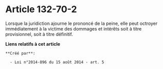 # Article 132-70-2

Lorsque la juridiction ajourne le prononcé de la peine, elle peut octroyer immédiatement à la victime des dommages et
intérêts soit à titre provisionnel, soit à titre définitif.

**Liens relatifs à cet article**

	**Créé par**:

	  - Loi n°2014-896 du 15 août 2014 - art. 5
